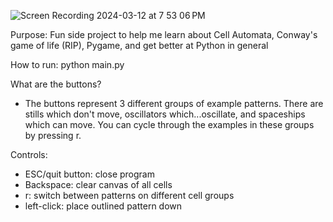 ![Screen Recording 2024-03-12 at 7 53 06 PM](https://github.com/trumanyardley/CellAutomata/assets/19740076/7000221f-be0f-4fc7-9425-1f7db0fc59e7)

Purpose: Fun side project to help me learn about Cell Automata, Conway's game of life (RIP), Pygame, and get better at Python in general

How to run: python main.py

What are the buttons? 
-   The buttons represent 3 different groups of example patterns. There are stills which don't move, oscillators which...oscillate, and spaceships which can move. You can cycle through the examples in these groups by pressing r.

Controls:
-   ESC/quit button: close program
-   Backspace: clear canvas of all cells
-   r: switch between patterns on different cell groups
-   left-click: place outlined pattern down

